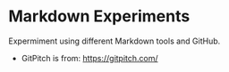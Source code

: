 # Markdown Experiments

Expermiment using different Markdown tools and GitHub.

- GitPitch is from: https://gitpitch.com/
